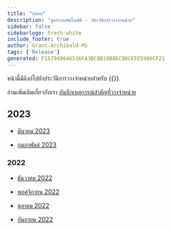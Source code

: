 ```yaml
---
title: "ปล่อย"
description: "ชุดระบบอัตโนมัติ - ประวัติการวางจําหน่าย"
sidebar: false
sidebarlogo: fresh-white
include_footer: true
author: Grant-Archibald-MS
tags: ['Release']
generated: F157949646536FA3BC8B19B8EC98CEFE5986CF21
---
```


หน้านี้มีลิงก์ไปยังประวัติการวางจําหน่ายสําหรับ {{<product-name>}}.

อ่านเพิ่มเติมเกี่ยวกับเรา [บันทึกเหตุการณ์สําคัญที่วางจําหน่าย](/th/releases/milestones)

## 2023

- [มีนาคม 2023](/th/releases/march-2023)

- [กุมภาพันธ์ 2023](/th/releases/february-2023)

### 2022

- [ธันวาคม 2022](/th/releases/december-2022)

- [พฤศจิกายน 2022](/th/releases/november-2022)

- [ตุลาคม 2022](/th/releases/october-2022)

- [กันยายน 2022](/th/releases/september-2022)
